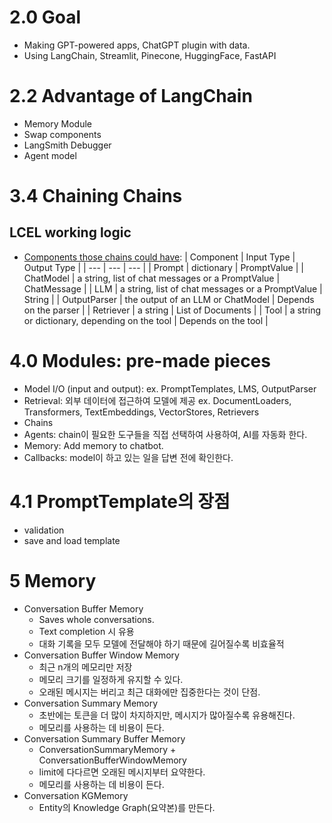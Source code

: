 # 2.0 Goal

- Making GPT-powered apps, ChatGPT plugin with data.
- Using LangChain, Streamlit, Pinecone, HuggingFace, FastAPI

# 2.2 Advantage of LangChain

- Memory Module
- Swap components
- LangSmith Debugger
- Agent model

# 3.4 Chaining Chains

## LCEL working logic

- [Components those chains could have](https://python.langchain.com/docs/concepts/runnables/):
  | Component | Input Type | Output Type |
  | --- | --- | --- |
  | Prompt | dictionary | PromptValue |
  | ChatModel | a string, list of chat messages or a PromptValue | ChatMessage |
  | LLM | a string, list of chat messages or a PromptValue | String |
  | OutputParser | the output of an LLM or ChatModel | Depends on the parser |
  | Retriever | a string | List of Documents |
  | Tool | a string or dictionary, depending on the tool | Depends on the tool |

# 4.0 Modules: pre-made pieces

- Model I/O (input and output): ex. PromptTemplates, LMS, OutputParser
- Retrieval: 외부 데이터에 접근하여 모델에 제공 ex. DocumentLoaders, Transformers, TextEmbeddings, VectorStores, Retrievers
- Chains
- Agents: chain이 필요한 도구들을 직접 선택하여 사용하여, AI를 자동화 한다.
- Memory: Add memory to chatbot.
- Callbacks: model이 하고 있는 일을 답변 전에 확인한다.

# 4.1 PromptTemplate의 장점

- validation
- save and load template

# 5 Memory

- Conversation Buffer Memory
  - Saves whole conversations.
  - Text completion 시 유용
  - 대화 기록을 모두 모델에 전달해야 하기 때문에 길어질수록 비효율적
- Conversation Buffer Window Memory
  - 최근 n개의 메모리만 저장
  - 메모리 크기를 일정하게 유지할 수 있다.
  - 오래된 메시지는 버리고 최근 대화에만 집중한다는 것이 단점.
- Conversation Summary Memory
  - 초반에는 토큰을 더 많이 차지하지만, 메시지가 많아질수록 유용해진다.
  - 메모리를 사용하는 데 비용이 든다.
- Conversation Summary Buffer Memory
  - ConversationSummaryMemory + ConversationBufferWindowMemory
  - limit에 다다르면 오래된 메시지부터 요약한다.
  - 메모리를 사용하는 데 비용이 든다.
- Conversation KGMemory
  - Entity의 Knowledge Graph(요약본)를 만든다.
